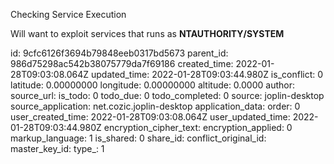Checking Service Execution

Will want to exploit services that runs as **NTAUTHORITY/SYSTEM**

id: 9cfc6126f3694b79848eeb0317bd5673
parent_id: 986d75298ac542b38075779da7f69186
created_time: 2022-01-28T09:03:08.064Z
updated_time: 2022-01-28T09:03:44.980Z
is_conflict: 0
latitude: 0.00000000
longitude: 0.00000000
altitude: 0.0000
author: 
source_url: 
is_todo: 0
todo_due: 0
todo_completed: 0
source: joplin-desktop
source_application: net.cozic.joplin-desktop
application_data: 
order: 0
user_created_time: 2022-01-28T09:03:08.064Z
user_updated_time: 2022-01-28T09:03:44.980Z
encryption_cipher_text: 
encryption_applied: 0
markup_language: 1
is_shared: 0
share_id: 
conflict_original_id: 
master_key_id: 
type_: 1